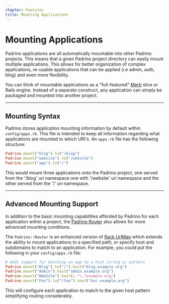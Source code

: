 ```yaml
---
chapter: Features
title: Mounting Applications
---
```


# Mounting Applications

Padrino applications are all automatically mountable into other Padrino
projects. This means that a given Padrino project directory can easily mount
multiple applications. This allows for better organization of complex
applications, re-usable applications that can be applied (i.e admin, auth, blog)
and even more flexibility.

You can think of mountable applications as a "full-featured"
[Merb](https://github.com/merb/merb "Merb") slice or Rails engine. Instead of a
separate construct, any application can simply be packaged and mounted into
another project.

--------------------------------------------------------------------------------

## Mounting Syntax

Padrino stores application mounting information by default within
`config/apps.rb`. This file is intended to keep all information regarding what
applications are mounted to which URI's. An `apps.rb` file has the following
structure:

```ruby
Padrino.mount("blog").to("/blog")
Padrino.mount("website").to("/website")
Padrino.mount("app").to("/")
```

This would mount three applications onto the Padrino project, one served from
the '/blog' uri namespace one with '/website' uri namespace and the other served
from the '/' uri namespace.

--------------------------------------------------------------------------------

## Advanced Mounting Support

In addition to the basic mounting capabilities afforded by Padrino for each
application within a project, the
[Padrino Router](http://github.com/padrino/padrino-framework/blob/master/padrino-core/lib/padrino-core/router.rb)
also allows for more advanced mounting conditions.

The `Padrino::Router` is an enhanced version of
[Rack UrlMap](http://github.com/rack/rack/blob/master/lib/rack/urlmap.rb) which
extends the ability to mount applications to a specified path, or specify host
and subdomains to match to an application. For example, you could put the
following in your `config/apps.rb` file:

```ruby
# Adds support for matching an app to a host string or pattern
Padrino.mount("Blog").to("/").host("blog.example.org")
Padrino.mount("Admin").host("admin.example.org")
Padrino.mount("WebSite").host(/.*\.?example.org/)
Padrino.mount("Foo").to("/foo").host("bar.example.org")
```

This will configure each application to match to the given host pattern
simplifying routing considerably.

